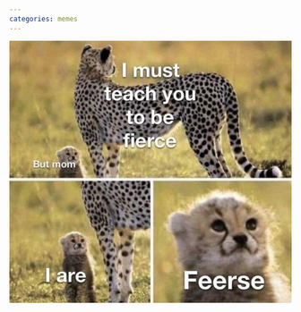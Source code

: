 ```yaml
---
categories: memes
---
```


![feerse](https://raw.githubusercontent.com/muneer78/muneer78.github.io/master/images/feerse.jpg)



